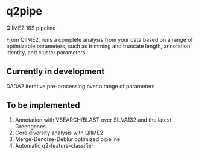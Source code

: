 # q2pipe

QIIME2 16S pipeline

From QIIME2, runs a complete analysis from your data based on a range of optimizable parameters, such as trimming and truncate length, annotation identity, and cluster parameters

## Currently in development

DADA2 iterative pre-processing over a range of parameters

## To be implemented

1. Annotation with VSEARCH/BLAST over SILVA132 and the latest Greengenes
2. Core diversity analysis with QIIME2
3. Merge-Denoise-Deblur optimized pipeline
4. Automatic q2-feature-classifier

